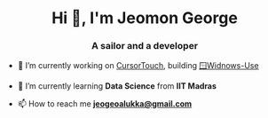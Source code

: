 <h1 align="center">Hi 👋, I'm Jeomon George</h1>
<h3 align="center">A sailor and a developer</h3>

- 🔭 I’m currently working on [CursorTouch](https://github.com/CursorTouch), building [🪟Widnows-Use](https://github.com/CursorTouch/Windows-Use)

- 🌱 I’m currently learning **Data Science** from **IIT Madras**

- 📫 How to reach me **jeogeoalukka@gmail.com**
